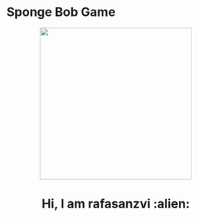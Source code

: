 # Sponge Bob Game

<!--HEADER-->
<div id="header" align="center">
  <img src="https://media.giphy.com/media/Nfg4l6AYarCBG/giphy.gif" width="350" />
  <h1 align="center">Hi, I am rafasanzvi :alien:</h1>
</div>
